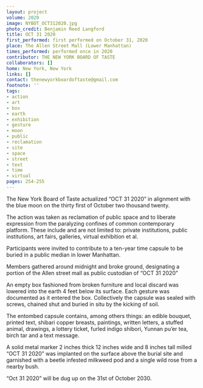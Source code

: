 ```yaml
---
layout: project
volume: 2020
image: NYBOT_OCT312020.jpg
photo_credit: Benjamin Reed Langford
title: OCT 31 2020
first_performed: first performed on October 31, 2020
place: The Allen Street Mall (Lower Manhattan)
times_performed: performed once in 2020
contributor: THE NEW YORK BOARD OF TASTE
collaborators: []
home: New York, New York
links: []
contact: thenewyorkboardoftaste@gmail.com
footnote: ''
tags:
- action
- art
- box
- earth
- exhibition
- gesture
- moon
- public
- reclamation
- site
- space
- street
- text
- time
- virtual
pages: 254-255
---
```




The New York Board of Taste actualized “OCT 31 2020” in alignment with the blue moon on the thirty first of October two thousand twenty.

The action was taken as reclamation of public space and to liberate expression from the paralyzing confines of common contemporary platform. These include and are not limited to: private institutions, public institutions, art fairs, galleries, virtual exhibition et al. 

Participants were invited to contribute to a ten-year time capsule to be buried in a public median in lower Manhattan.

Members gathered around midnight and broke ground, designating a portion of the Allen street mall as public custodian of “OCT 31 2020”

An empty box fashioned from broken furniture and local discard was lowered into the earth 4 feet below its surface. Each gesture was documented as it entered the box. Collectively the capsule was sealed with screws, chained shut and buried in situ by the kicking of soil.

The entombed capsule contains, among others things: an edible bouquet, printed text, shibari copper breasts, paintings, written letters, a stuffed animal, drawings, a lottery ticket, furled indigo shibori, Yunnan pu’er tea, birch tar and a text message.

A solid metal marker 2 inches thick 12 inches wide and 8 inches tall milled “OCT 31 2020” was implanted on the surface above the burial site and garnished with a beetle infested milkweed pod and a single wild rose from a nearby bush.


“Oct 31 2020” will be dug up on the 31st of October 2030.
